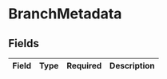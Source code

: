 # BranchMetadata


## Fields

| Field       | Type        | Required    | Description |
| ----------- | ----------- | ----------- | ----------- |